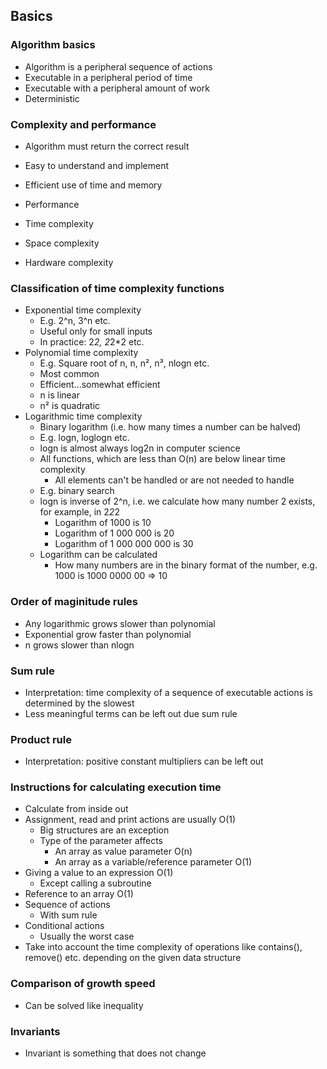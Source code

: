 ## Basics

### Algorithm basics

- Algorithm is a peripheral sequence of actions
- Executable in a peripheral period of time
- Executable with a peripheral amount of work
- Deterministic

### Complexity and performance

- Algorithm must return the correct result
- Easy to understand and implement
- Efficient use of time and memory
- Performance

- Time complexity
- Space complexity
- Hardware complexity

### Classification of time complexity functions

- Exponential time complexity
  - E.g. 2^n, 3^n etc.
  - Useful only for small inputs
  - In practice: 2*2, 2*2\*2 etc.
- Polynomial time complexity
  - E.g. Square root of n, n, n², n³, nlogn etc.
  - Most common
  - Efficient...somewhat efficient
  - n is linear
  - n² is quadratic
- Logarithmic time complexity
  - Binary logarithm (i.e. how many times a number can be halved)
  - E.g. logn, loglogn etc.
  - logn is almost always log2n in computer science
  - All functions, which are less than O(n) are below linear time complexity
    - All elements can't be handled or are not needed to handle
  - E.g. binary search
  - logn is inverse of 2^n, i.e. we calculate how many number 2 exists, for example, in 2*2*2
    - Logarithm of 1000 is 10
    - Logarithm of 1 000 000 is 20
    - Logarithm of 1 000 000 000 is 30
  - Logarithm can be calculated
    - How many numbers are in the binary format of the number, e.g. 1000 is 1000 0000 00 => 10

### Order of maginitude rules

- Any logarithmic grows slower than polynomial
- Exponential grow faster than polynomial
- n grows slower than nlogn

### Sum rule

- Interpretation: time complexity of a sequence of executable actions is determined by the slowest
- Less meaningful terms can be left out due sum rule

### Product rule

- Interpretation: positive constant multipliers can be left out

### Instructions for calculating execution time

- Calculate from inside out
- Assignment, read and print actions are usually O(1)
  - Big structures are an exception
  - Type of the parameter affects
    - An array as value parameter O(n)
    - An array as a variable/reference parameter O(1)
- Giving a value to an expression O(1)
  - Except calling a subroutine
- Reference to an array O(1)
- Sequence of actions
  - With sum rule
- Conditional actions
  - Usually the worst case
- Take into account the time complexity of operations like contains(), remove() etc. depending on the given data structure

### Comparison of growth speed

- Can be solved like inequality

### Invariants

- Invariant is something that does not change
